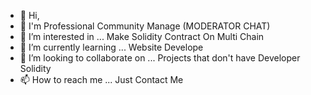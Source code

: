 - 👋 Hi,
- 🌱 I'm Professional Community Manage (MODERATOR CHAT)
- 👀 I’m interested in ... Make Solidity Contract On Multi Chain
- 🌱 I’m currently learning ... Website Develope
- 💞️ I’m looking to collaborate on ... Projects that don't have Developer Solidity
- 📫 How to reach me ... Just Contact Me 

<!---
kevinfabs/kevinfabs is a ✨ special ✨ repository because its `README.md` (this file) appears on your GitHub profile.
You can click the Preview link to take a look at your changes.
--->
